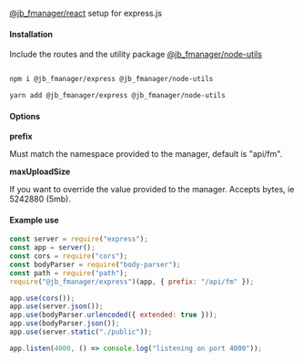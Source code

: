 <p><a href="https://github.com/jbystronski/jb-fmanager-react">@jb_fmanager/react</a> setup for express.js</p>

<h4>Installation</h4>

<p>Include the routes and the utility package <a href="https://github.com/jbystronski/jb-fmanager-node-utils">@jb_fmanager/node-utils</a></p>

```bash

npm i @jb_fmanager/express @jb_fmanager/node-utils

yarn add @jb_fmanager/express @jb_fmanager/node-utils

```

<h4>Options</h4>

<p style="font-weight: bold;">prefix</p>
<p>Must match the namespace provided to the manager, default is "api/fm".</p>
<p style="font-weight: bold;">maxUploadSize</p><p>If you want to override the value provided to the manager. Accepts bytes, ie 5242880 (5mb).</p>

<h4>Example use</h4>

```js
const server = require("express");
const app = server();
const cors = require("cors");
const bodyParser = require("body-parser");
const path = require("path");
require("@jb_fmanager/express")(app, { prefix: "/api/fm" });

app.use(cors());
app.use(server.json());
app.use(bodyParser.urlencoded({ extended: true }));
app.use(bodyParser.json());
app.use(server.static("./public"));

app.listen(4000, () => console.log("listening on port 4000"));
```
